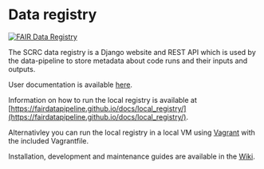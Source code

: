 # Data registry

[![FAIR Data Registry](https://github.com/FAIRDataPipeline/data-registry/actions/workflows/fair-data-registry.yaml/badge.svg)](https://github.com/FAIRDataPipeline/data-registry/actions/workflows/fair-data-registry.yaml)

The SCRC data registry is a Django website and REST API which is used by the data-pipeline to store metadata about code runs and their inputs and outputs.

User documentation is available [here](docs/index.md).

Information on how to run the local registry is available at [https://fairdatapipeline.github.io/docs/local_registry/](https://fairdatapipeline.github.io/docs/local_registry/).

Alternativley you can run the local registry in a local VM using [Vagrant](https://www.vagrantup.com) with the included Vagrantfile.

Installation, development and maintenance guides are available in the [Wiki](https://github.com/FAIRDataPipeline/data-registry/wiki).

[travis-master-img]: https://img.shields.io/travis/com/ScottishCovidResponse/data-registry/master?label=build-master
[travis-master-url]: https://travis-ci.com/ScottishCovidResponse/data-registry?branch=master

[travis-develop-img]: https://img.shields.io/travis/com/ScottishCovidResponse/data-registry/develop?label=build-develop
[travis-develop-url]: https://travis-ci.com/ScottishCovidResponse/data-registry?branch=develop
